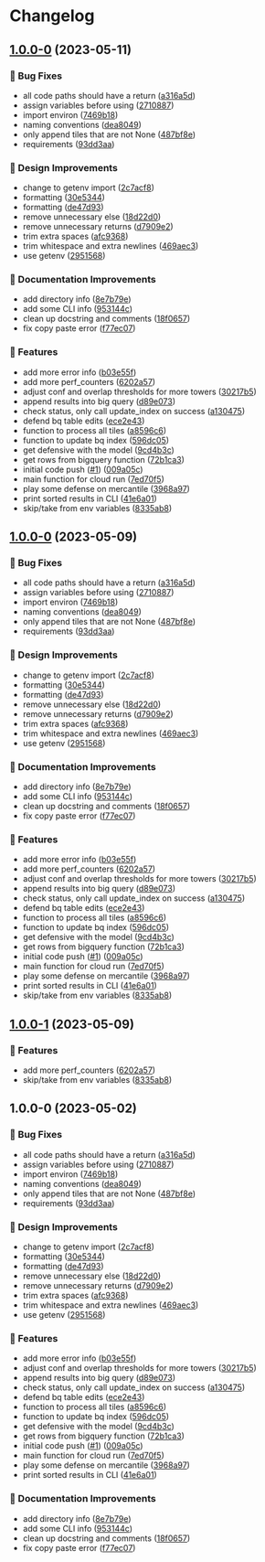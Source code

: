 # Changelog

## [1.0.0-0](https://github.com/agrc/dhhs-cooling-towers/compare/v1.0.0-0...v1.0.0-0) (2023-05-11)


### 🐛 Bug Fixes

* all code paths should have a return ([a316a5d](https://github.com/agrc/dhhs-cooling-towers/commit/a316a5df53f5f789a95f773f47e797c936a21256))
* assign variables before using ([2710887](https://github.com/agrc/dhhs-cooling-towers/commit/2710887980297de3fceb364188c2faa8c5d6103b))
* import environ ([7469b18](https://github.com/agrc/dhhs-cooling-towers/commit/7469b1825dda979e08fce04b537b31ffbcb161b8))
* naming conventions ([dea8049](https://github.com/agrc/dhhs-cooling-towers/commit/dea8049e9f96501caae70bb733a0f2d74fcb437d))
* only append tiles that are not None ([487bf8e](https://github.com/agrc/dhhs-cooling-towers/commit/487bf8e58fd7c282bbe80e19108b0eee5fb2cd89))
* requirements ([93dd3aa](https://github.com/agrc/dhhs-cooling-towers/commit/93dd3aa863c30224d152bfc271d8883a77ddd555))


### 🎨 Design Improvements

* change to getenv import ([2c7acf8](https://github.com/agrc/dhhs-cooling-towers/commit/2c7acf80ef19f11dc080f29415236db808a4dd0b))
* formatting ([30e5344](https://github.com/agrc/dhhs-cooling-towers/commit/30e53442f4f3e73bdb50b70ddc597d6cd40a33eb))
* formatting ([de47d93](https://github.com/agrc/dhhs-cooling-towers/commit/de47d93250b0533a961a23447726d07ee12e51a5))
* remove unnecessary else ([18d22d0](https://github.com/agrc/dhhs-cooling-towers/commit/18d22d096209206760b0ee559ba0f692540c0d10))
* remove unnecessary returns ([d7909e2](https://github.com/agrc/dhhs-cooling-towers/commit/d7909e246a083dcfd95cc0a4d856ef8bc3e9ed09))
* trim extra spaces ([afc9368](https://github.com/agrc/dhhs-cooling-towers/commit/afc9368d17ee16f1f8eaa4a2918d0d9969e19644))
* trim whitespace and extra newlines ([469aec3](https://github.com/agrc/dhhs-cooling-towers/commit/469aec3841a88ab58f40051025a463329a2062c5))
* use getenv ([2951568](https://github.com/agrc/dhhs-cooling-towers/commit/29515685722322d3f917fc499b0cc766b4680860))


### 📖 Documentation Improvements

* add directory info ([8e7b79e](https://github.com/agrc/dhhs-cooling-towers/commit/8e7b79e8c8f1787eec88735db7452f5bb94b6aee))
* add some CLI info ([953144c](https://github.com/agrc/dhhs-cooling-towers/commit/953144c8ddaef150d6307b88619e6a9d01cac8b8))
* clean up docstring and comments ([18f0657](https://github.com/agrc/dhhs-cooling-towers/commit/18f0657ad03a5ff55807d71d7fce7a5533933793))
* fix copy paste error ([f77ec07](https://github.com/agrc/dhhs-cooling-towers/commit/f77ec07fd58cd00ef2f06b43882ff18737a8e4c5))


### 🚀 Features

* add more error info ([b03e55f](https://github.com/agrc/dhhs-cooling-towers/commit/b03e55fae7763441d13806f21f2fe1eeb3fc8b41))
* add more perf_counters ([6202a57](https://github.com/agrc/dhhs-cooling-towers/commit/6202a570847f2d926c35649a24525417814da8be))
* adjust conf and overlap thresholds for more towers ([30217b5](https://github.com/agrc/dhhs-cooling-towers/commit/30217b5b0262ce5a102181c636cedb769c592136))
* append results into big query ([d89e073](https://github.com/agrc/dhhs-cooling-towers/commit/d89e0733bac7c397a8cd9dccd15980eed38c1506))
* check status, only call update_index on success ([a130475](https://github.com/agrc/dhhs-cooling-towers/commit/a1304754eaa87807c9aa63b3388e6497d40d47b3))
* defend bq table edits ([ece2e43](https://github.com/agrc/dhhs-cooling-towers/commit/ece2e43fc1301b1227aa5c81dc64df4a40e7a8a2))
* function to process all tiles ([a8596c6](https://github.com/agrc/dhhs-cooling-towers/commit/a8596c648fa44d909a2c4c02d0abe91373ec8844))
* function to update bq index ([596dc05](https://github.com/agrc/dhhs-cooling-towers/commit/596dc051b9143531ea03fdbf10a267f7d19eec8f))
* get defensive with the model ([9cd4b3c](https://github.com/agrc/dhhs-cooling-towers/commit/9cd4b3ccd39b9edc71c855446648c6278b293701))
* get rows from bigquery function ([72b1ca3](https://github.com/agrc/dhhs-cooling-towers/commit/72b1ca3d451bf4ff8778da147af8f583585c6dda))
* initial code push ([#1](https://github.com/agrc/dhhs-cooling-towers/issues/1)) ([009a05c](https://github.com/agrc/dhhs-cooling-towers/commit/009a05ce7f3d071d2befa4b49613f49487c3b907))
* main function for cloud run ([7ed70f5](https://github.com/agrc/dhhs-cooling-towers/commit/7ed70f5948ac2141deb18f3544362bd39c46eb76))
* play some defense on mercantile ([3968a97](https://github.com/agrc/dhhs-cooling-towers/commit/3968a978330d2530b7e29b0433f03f9e01f46df7))
* print sorted results in CLI ([41e6a01](https://github.com/agrc/dhhs-cooling-towers/commit/41e6a01204c1d52cfa6653c45dd9d564f87cd0d8))
* skip/take from env variables ([8335ab8](https://github.com/agrc/dhhs-cooling-towers/commit/8335ab80f9f79c2b46df8e420688897da5d0be09))

## [1.0.0-0](https://github.com/agrc/dhhs-cooling-towers/compare/v1.0.0-1...v1.0.0-0) (2023-05-09)


### 🐛 Bug Fixes

* all code paths should have a return ([a316a5d](https://github.com/agrc/dhhs-cooling-towers/commit/a316a5df53f5f789a95f773f47e797c936a21256))
* assign variables before using ([2710887](https://github.com/agrc/dhhs-cooling-towers/commit/2710887980297de3fceb364188c2faa8c5d6103b))
* import environ ([7469b18](https://github.com/agrc/dhhs-cooling-towers/commit/7469b1825dda979e08fce04b537b31ffbcb161b8))
* naming conventions ([dea8049](https://github.com/agrc/dhhs-cooling-towers/commit/dea8049e9f96501caae70bb733a0f2d74fcb437d))
* only append tiles that are not None ([487bf8e](https://github.com/agrc/dhhs-cooling-towers/commit/487bf8e58fd7c282bbe80e19108b0eee5fb2cd89))
* requirements ([93dd3aa](https://github.com/agrc/dhhs-cooling-towers/commit/93dd3aa863c30224d152bfc271d8883a77ddd555))


### 🎨 Design Improvements

* change to getenv import ([2c7acf8](https://github.com/agrc/dhhs-cooling-towers/commit/2c7acf80ef19f11dc080f29415236db808a4dd0b))
* formatting ([30e5344](https://github.com/agrc/dhhs-cooling-towers/commit/30e53442f4f3e73bdb50b70ddc597d6cd40a33eb))
* formatting ([de47d93](https://github.com/agrc/dhhs-cooling-towers/commit/de47d93250b0533a961a23447726d07ee12e51a5))
* remove unnecessary else ([18d22d0](https://github.com/agrc/dhhs-cooling-towers/commit/18d22d096209206760b0ee559ba0f692540c0d10))
* remove unnecessary returns ([d7909e2](https://github.com/agrc/dhhs-cooling-towers/commit/d7909e246a083dcfd95cc0a4d856ef8bc3e9ed09))
* trim extra spaces ([afc9368](https://github.com/agrc/dhhs-cooling-towers/commit/afc9368d17ee16f1f8eaa4a2918d0d9969e19644))
* trim whitespace and extra newlines ([469aec3](https://github.com/agrc/dhhs-cooling-towers/commit/469aec3841a88ab58f40051025a463329a2062c5))
* use getenv ([2951568](https://github.com/agrc/dhhs-cooling-towers/commit/29515685722322d3f917fc499b0cc766b4680860))


### 📖 Documentation Improvements

* add directory info ([8e7b79e](https://github.com/agrc/dhhs-cooling-towers/commit/8e7b79e8c8f1787eec88735db7452f5bb94b6aee))
* add some CLI info ([953144c](https://github.com/agrc/dhhs-cooling-towers/commit/953144c8ddaef150d6307b88619e6a9d01cac8b8))
* clean up docstring and comments ([18f0657](https://github.com/agrc/dhhs-cooling-towers/commit/18f0657ad03a5ff55807d71d7fce7a5533933793))
* fix copy paste error ([f77ec07](https://github.com/agrc/dhhs-cooling-towers/commit/f77ec07fd58cd00ef2f06b43882ff18737a8e4c5))


### 🚀 Features

* add more error info ([b03e55f](https://github.com/agrc/dhhs-cooling-towers/commit/b03e55fae7763441d13806f21f2fe1eeb3fc8b41))
* add more perf_counters ([6202a57](https://github.com/agrc/dhhs-cooling-towers/commit/6202a570847f2d926c35649a24525417814da8be))
* adjust conf and overlap thresholds for more towers ([30217b5](https://github.com/agrc/dhhs-cooling-towers/commit/30217b5b0262ce5a102181c636cedb769c592136))
* append results into big query ([d89e073](https://github.com/agrc/dhhs-cooling-towers/commit/d89e0733bac7c397a8cd9dccd15980eed38c1506))
* check status, only call update_index on success ([a130475](https://github.com/agrc/dhhs-cooling-towers/commit/a1304754eaa87807c9aa63b3388e6497d40d47b3))
* defend bq table edits ([ece2e43](https://github.com/agrc/dhhs-cooling-towers/commit/ece2e43fc1301b1227aa5c81dc64df4a40e7a8a2))
* function to process all tiles ([a8596c6](https://github.com/agrc/dhhs-cooling-towers/commit/a8596c648fa44d909a2c4c02d0abe91373ec8844))
* function to update bq index ([596dc05](https://github.com/agrc/dhhs-cooling-towers/commit/596dc051b9143531ea03fdbf10a267f7d19eec8f))
* get defensive with the model ([9cd4b3c](https://github.com/agrc/dhhs-cooling-towers/commit/9cd4b3ccd39b9edc71c855446648c6278b293701))
* get rows from bigquery function ([72b1ca3](https://github.com/agrc/dhhs-cooling-towers/commit/72b1ca3d451bf4ff8778da147af8f583585c6dda))
* initial code push ([#1](https://github.com/agrc/dhhs-cooling-towers/issues/1)) ([009a05c](https://github.com/agrc/dhhs-cooling-towers/commit/009a05ce7f3d071d2befa4b49613f49487c3b907))
* main function for cloud run ([7ed70f5](https://github.com/agrc/dhhs-cooling-towers/commit/7ed70f5948ac2141deb18f3544362bd39c46eb76))
* play some defense on mercantile ([3968a97](https://github.com/agrc/dhhs-cooling-towers/commit/3968a978330d2530b7e29b0433f03f9e01f46df7))
* print sorted results in CLI ([41e6a01](https://github.com/agrc/dhhs-cooling-towers/commit/41e6a01204c1d52cfa6653c45dd9d564f87cd0d8))
* skip/take from env variables ([8335ab8](https://github.com/agrc/dhhs-cooling-towers/commit/8335ab80f9f79c2b46df8e420688897da5d0be09))

## [1.0.0-1](https://github.com/agrc/dhhs-cooling-towers/compare/v1.0.0-0...v1.0.0-1) (2023-05-09)


### 🚀 Features

* add more perf_counters ([6202a57](https://github.com/agrc/dhhs-cooling-towers/commit/6202a570847f2d926c35649a24525417814da8be))
* skip/take from env variables ([8335ab8](https://github.com/agrc/dhhs-cooling-towers/commit/8335ab80f9f79c2b46df8e420688897da5d0be09))

## 1.0.0-0 (2023-05-02)


### 🐛 Bug Fixes

* all code paths should have a return ([a316a5d](https://github.com/agrc/dhhs-cooling-towers/commit/a316a5df53f5f789a95f773f47e797c936a21256))
* assign variables before using ([2710887](https://github.com/agrc/dhhs-cooling-towers/commit/2710887980297de3fceb364188c2faa8c5d6103b))
* import environ ([7469b18](https://github.com/agrc/dhhs-cooling-towers/commit/7469b1825dda979e08fce04b537b31ffbcb161b8))
* naming conventions ([dea8049](https://github.com/agrc/dhhs-cooling-towers/commit/dea8049e9f96501caae70bb733a0f2d74fcb437d))
* only append tiles that are not None ([487bf8e](https://github.com/agrc/dhhs-cooling-towers/commit/487bf8e58fd7c282bbe80e19108b0eee5fb2cd89))
* requirements ([93dd3aa](https://github.com/agrc/dhhs-cooling-towers/commit/93dd3aa863c30224d152bfc271d8883a77ddd555))


### 🎨 Design Improvements

* change to getenv import ([2c7acf8](https://github.com/agrc/dhhs-cooling-towers/commit/2c7acf80ef19f11dc080f29415236db808a4dd0b))
* formatting ([30e5344](https://github.com/agrc/dhhs-cooling-towers/commit/30e53442f4f3e73bdb50b70ddc597d6cd40a33eb))
* formatting ([de47d93](https://github.com/agrc/dhhs-cooling-towers/commit/de47d93250b0533a961a23447726d07ee12e51a5))
* remove unnecessary else ([18d22d0](https://github.com/agrc/dhhs-cooling-towers/commit/18d22d096209206760b0ee559ba0f692540c0d10))
* remove unnecessary returns ([d7909e2](https://github.com/agrc/dhhs-cooling-towers/commit/d7909e246a083dcfd95cc0a4d856ef8bc3e9ed09))
* trim extra spaces ([afc9368](https://github.com/agrc/dhhs-cooling-towers/commit/afc9368d17ee16f1f8eaa4a2918d0d9969e19644))
* trim whitespace and extra newlines ([469aec3](https://github.com/agrc/dhhs-cooling-towers/commit/469aec3841a88ab58f40051025a463329a2062c5))
* use getenv ([2951568](https://github.com/agrc/dhhs-cooling-towers/commit/29515685722322d3f917fc499b0cc766b4680860))


### 🚀 Features

* add more error info ([b03e55f](https://github.com/agrc/dhhs-cooling-towers/commit/b03e55fae7763441d13806f21f2fe1eeb3fc8b41))
* adjust conf and overlap thresholds for more towers ([30217b5](https://github.com/agrc/dhhs-cooling-towers/commit/30217b5b0262ce5a102181c636cedb769c592136))
* append results into big query ([d89e073](https://github.com/agrc/dhhs-cooling-towers/commit/d89e0733bac7c397a8cd9dccd15980eed38c1506))
* check status, only call update_index on success ([a130475](https://github.com/agrc/dhhs-cooling-towers/commit/a1304754eaa87807c9aa63b3388e6497d40d47b3))
* defend bq table edits ([ece2e43](https://github.com/agrc/dhhs-cooling-towers/commit/ece2e43fc1301b1227aa5c81dc64df4a40e7a8a2))
* function to process all tiles ([a8596c6](https://github.com/agrc/dhhs-cooling-towers/commit/a8596c648fa44d909a2c4c02d0abe91373ec8844))
* function to update bq index ([596dc05](https://github.com/agrc/dhhs-cooling-towers/commit/596dc051b9143531ea03fdbf10a267f7d19eec8f))
* get defensive with the model ([9cd4b3c](https://github.com/agrc/dhhs-cooling-towers/commit/9cd4b3ccd39b9edc71c855446648c6278b293701))
* get rows from bigquery function ([72b1ca3](https://github.com/agrc/dhhs-cooling-towers/commit/72b1ca3d451bf4ff8778da147af8f583585c6dda))
* initial code push ([#1](https://github.com/agrc/dhhs-cooling-towers/issues/1)) ([009a05c](https://github.com/agrc/dhhs-cooling-towers/commit/009a05ce7f3d071d2befa4b49613f49487c3b907))
* main function for cloud run ([7ed70f5](https://github.com/agrc/dhhs-cooling-towers/commit/7ed70f5948ac2141deb18f3544362bd39c46eb76))
* play some defense on mercantile ([3968a97](https://github.com/agrc/dhhs-cooling-towers/commit/3968a978330d2530b7e29b0433f03f9e01f46df7))
* print sorted results in CLI ([41e6a01](https://github.com/agrc/dhhs-cooling-towers/commit/41e6a01204c1d52cfa6653c45dd9d564f87cd0d8))


### 📖 Documentation Improvements

* add directory info ([8e7b79e](https://github.com/agrc/dhhs-cooling-towers/commit/8e7b79e8c8f1787eec88735db7452f5bb94b6aee))
* add some CLI info ([953144c](https://github.com/agrc/dhhs-cooling-towers/commit/953144c8ddaef150d6307b88619e6a9d01cac8b8))
* clean up docstring and comments ([18f0657](https://github.com/agrc/dhhs-cooling-towers/commit/18f0657ad03a5ff55807d71d7fce7a5533933793))
* fix copy paste error ([f77ec07](https://github.com/agrc/dhhs-cooling-towers/commit/f77ec07fd58cd00ef2f06b43882ff18737a8e4c5))
